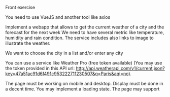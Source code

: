 Front exercise

You need to use VueJS and another tool like axios

Implement a webapp that allows to get the current weather of a city and the forecast for the next week
We need to have several metric like temperature, humidity and rain condition.
The service includes also links to image to illustrate the weather.

We want to choose the city in a list and/or enter any city

You can use a service like Weather Pro (free token available)
(You may use the token provided in this API url: http://api.weatherapi.com/v1/current.json?key=47a51ac91d6f491c953222711230507&q=Paris&aqi=no).


The page must be working on mobile and desktop. Display must be done in a decent time.
You may implement a loading state.
The page may support